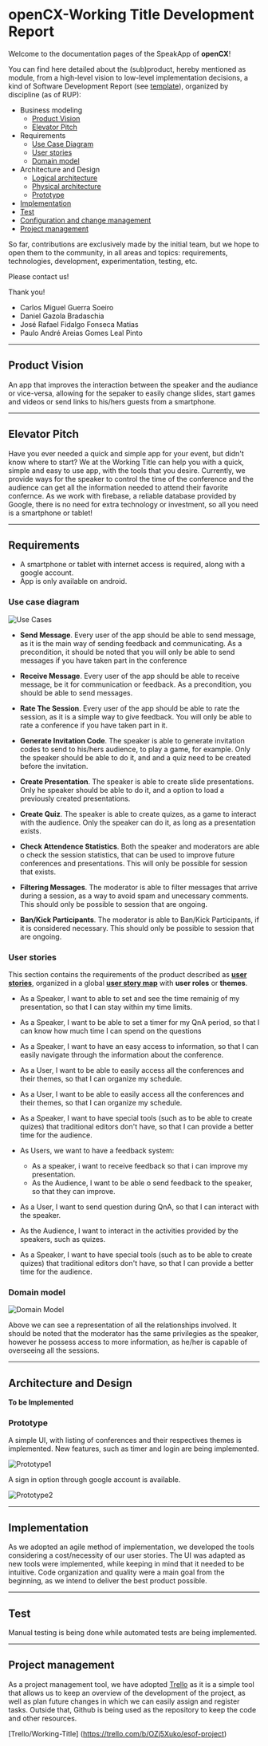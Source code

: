 # openCX-Working Title Development Report

Welcome to the documentation pages of the SpeakApp of **openCX**!

You can find here detailed about the (sub)product, hereby mentioned as module, from a high-level vision to low-level implementation decisions, a kind of Software Development Report (see [template](https://github.com/softeng-feup/open-cx/blob/master/docs/templates/Development-Report.md)), organized by discipline (as of RUP): 

* Business modeling 
  * [Product Vision](#Product-Vision)
  * [Elevator Pitch](#Elevator-Pitch)
* Requirements
  * [Use Case Diagram](#Use-case-diagram)
  * [User stories](#User-stories)
  * [Domain model](#Domain-model)
* Architecture and Design
  * [Logical architecture](#Logical-architecture)
  * [Physical architecture](#Physical-architecture)
  * [Prototype](#Prototype)
* [Implementation](#Implementation)
* [Test](#Test)
* [Configuration and change management](#Configuration-and-change-management)
* [Project management](#Project-management)

So far, contributions are exclusively made by the initial team, but we hope to open them to the community, in all areas and topics: requirements, technologies, development, experimentation, testing, etc.

Please contact us! 

Thank you!

* Carlos Miguel Guerra Soeiro
* Daniel Gazola Bradaschia
* José Rafael Fidalgo Fonseca Matias
* Paulo André Areias Gomes Leal Pinto

---

## Product Vision
An app that improves the interaction between the speaker and the audiance or vice-versa, allowing for the sepaker to easily change slides, start games and videos or send links to his/hers guests from a smartphone.

---
## Elevator Pitch

Have you ever needed a quick and simple app for your event, but didn't know where to start? We at the Working Title can help you with
a quick, simple and easy to use app, with the tools that you desire. Currently, we provide ways for the speaker to control the time of the conference and the audience can get all the information needed to attend their favorite confernce. As we work with firebase, a reliable database provided by Google, there is no need for extra technology or investment, so all you need is a smartphone or tablet!

---
## Requirements

* A smartphone or tablet with internet access is required, along with a google account.
* App is only available on android.

### Use case diagram 

![Use Cases](https://github.com/softeng-feup/open-cx-working-title/blob/master/Use%20Cases.png)

* **Send Message**. Every user of the app should be able to send message, as it is the main way of sending feedback and communicating. As a precondition, it should be noted that you will only be able to send messages if you have taken part in the conference

* **Receive Message**. Every user of the app should be able to receive message, be it for communication or feedback. As a precondition, you should be able to send messages.

* **Rate The Session**. Every user of the app should be able to rate the session, as it is a simple way to give feedback. You will only be able to rate a conference if you have taken part in it.

* **Generate Invitation Code**. The speaker is able to generate invitation codes to send to his/hers audience, to play a game, for example. Only the speaker should be able to do it, and and a quiz need to be created before the invitation.

* **Create Presentation**. The speaker is able to create slide presentations. Only he speaker should be able to do it, and a option to load a previously created presentations.

* **Create Quiz**. The speaker is able to create quizes, as a game to interact with the audience. Only the speaker can do it, as long as a presentation exists.

* **Check Attendence Statistics**. Both the speaker and moderators are able o check the session statistics, that can be used to improve future conferences and presentations. This will only be possible for session that exists.

* **Filtering Messages**. The moderator is able to filter messages that arrive during a session, as a way to avoid spam and unecessary comments. This should only be possible to session that are ongoing.

* **Ban/Kick Participants**. The moderator is able to Ban/Kick Participants, if it is considered necessary. This should only be possible to session that are ongoing.

### User stories
This section contains the requirements of the product described as **[user stories](https://trello.com/b/OZj5Xuko/esof-project)**, organized in a global **[user story map](https://plan.io/blog/user-story-mapping/)** with **user roles** or **themes**.

* As a Speaker, I want to able to set and see the time remainig of my presentation, so that I can stay within my time limits.

* As a Speaker, I want to be able to set a timer for my QnA period, so that I can know how much time I can spend on the questions

* As a Speaker, I want to have an easy access to information, so that I can easily navigate through the information about the conference.

* As a User, I want to be able to easily access all the conferences and their themes, so that I can organize my schedule.

* As a User, I want to be able to easily access all the conferences and their themes, so that I can organize my schedule.

* As a Speaker, I want to have special tools (such as to be able to create quizes) that traditional editors don't have, so that I can provide a better time for the audience.

* As Users, we want to have a feedback system:
  * As a speaker, i want to receive feedback so that i can improve my presentation.
  * As the Audience, I want to be able o send feedback to the speaker, so that they can improve.
  
* As a User, I want to send question during QnA, so that I can interact with the speaker.  

* As the Audience, I want to interact in the activities provided by the speakers, such as quizes.

* As a Speaker, I want to have special tools (such as to be able to create quizes) that traditional editors don't have, so that I can provide a better time for the audience.

### Domain model

![Domain Model](https://github.com/softeng-feup/open-cx-working-title/blob/master/Domain%20Model.png)

Above we can see a representation of all the relationships involved. It should be noted that the moderator has the same privilegies as the speaker, however he possess access to more information, as he/her is capable of overseeing all the sessions.

---

## Architecture and Design
**To be Implemented**

### Prototype

A simple UI, with listing of conferences and their respectives themes is implemented. New features, such as timer and login are being implemented.

![Prototype1](https://github.com/softeng-feup/open-cx-working-title/blob/master/prototype1.png)

A sign in option through google account is available.

![Prototype2](https://github.com/softeng-feup/open-cx-working-title/blob/master/prototype2.png)

---

## Implementation

As we adopted an agile method of implementation, we developed the tools considering a cost/necessity of our user stories. The UI was adapted as new tools were implemented, while keeping in mind that it needed to be intuitive. Code organization and quality were a main goal from the beginning, as we intend to deliver the best product possible. 

---
## Test

Manual testing is being done while automated tests are being implemented. 

---

## Project management

As a project management tool, we have adopted [Trello](https://trello.com) as it is a simple tool that allows us to keep an overview
of the development of the project, as well as plan future changes in which we can easily assign and register tasks. Outside that, Github is being used as the repository to keep the code and other resources.

[Trello/Working-Title] (https://trello.com/b/OZj5Xuko/esof-project)
